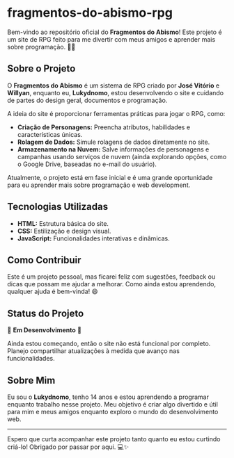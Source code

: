 # fragmentos-do-abismo-rpg
 Bem-vindo ao repositório oficial do **Fragmentos do Abismo**! Este projeto é um site de RPG feito para me divertir com meus amigos e aprender mais sobre programação. 🎲✨

## Sobre o Projeto

O **Fragmentos do Abismo** é um sistema de RPG criado por **José Vitório** e **Willyan**, enquanto eu, **Lukydnomo**, estou desenvolvendo o site e cuidando de partes do design geral, documentos e programação. 

A ideia do site é proporcionar ferramentas práticas para jogar o RPG, como:
- **Criação de Personagens:** Preencha atributos, habilidades e características únicas.
- **Rolagem de Dados:** Simule rolagens de dados diretamente no site.
- **Armazenamento na Nuvem:** Salve informações de personagens e campanhas usando serviços de nuvem (ainda explorando opções, como o Google Drive, baseadas no e-mail do usuário).

Atualmente, o projeto está em fase inicial e é uma grande oportunidade para eu aprender mais sobre programação e web development.

## Tecnologias Utilizadas

- **HTML:** Estrutura básica do site.
- **CSS:** Estilização e design visual.
- **JavaScript:** Funcionalidades interativas e dinâmicas.

## Como Contribuir

Este é um projeto pessoal, mas ficarei feliz com sugestões, feedback ou dicas que possam me ajudar a melhorar. Como ainda estou aprendendo, qualquer ajuda é bem-vinda! 😄

## Status do Projeto

🚧 **Em Desenvolvimento** 🚧

Ainda estou começando, então o site não está funcional por completo. Planejo compartilhar atualizações à medida que avanço nas funcionalidades.

## Sobre Mim

Eu sou o **Lukydnomo**, tenho 14 anos e estou aprendendo a programar enquanto trabalho nesse projeto. Meu objetivo é criar algo divertido e útil para mim e meus amigos enquanto exploro o mundo do desenvolvimento web.

---

Espero que curta acompanhar este projeto tanto quanto eu estou curtindo criá-lo! Obrigado por passar por aqui. 💻✨
